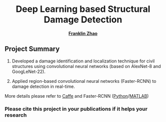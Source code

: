 <div align=center>
 
# Deep Learning based Structural Damage Detection

[**Franklin Zhao**](http://franklinzhao.top) 

<div align=left>

## Project Summary

1. Developed a damage identification and localization technique for civil structures using convolutional neural networks (based on AlexNet-8 and GoogLeNet-22).

2. Applied region-based convolutional neural networks (Faster-RCNN) to damage detection in real-time.


More details please refer to [Caffe](https://github.com/BVLC/caffe) and Faster-RCNN ([Python](https://github.com/rbgirshick/py-faster-rcnn)/[MATLAB](https://github.com/rbgirshick/py-faster-rcnn))

### Please cite this project in your publications if it helps your research
